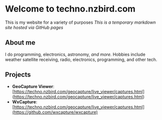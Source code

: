 # Welcome to techno.nzbird.com
This is my website for a variety of purposes
*This is a temporary markdown site hosted via GitHub pages*

## About me
I do programming, electronics, astronomy, *and more.*
Hobbies include weather satellite receiving, radio, electronics, programming, and other tech.

## Projects
- **GeoCapture Viewer**: [https://techno.nzbird.com/geocapture/live_viewer/captures.html]<br>(https://techno.nzbird.com/geocapture/live_viewer/captures.html)
- **WxCapture**: [https://techno.nzbird.com/geocapture/live_viewer/captures.html](https://github.com/wxcapture/wxcapture)
